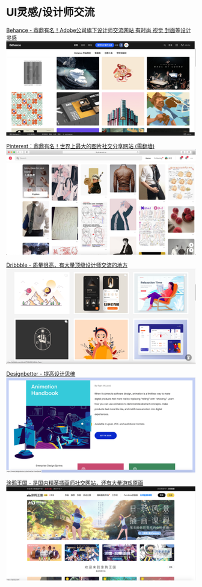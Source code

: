 # UI灵感/设计师交流

[Behance - 鼎鼎有名！Adobe公司旗下设计师交流网站  有时尚 视觉 封面等设计灵感](https://www.behance.net)
![](./img/7ECF1657-129B-4E9E-ADA5-0172B85393C2.png)

[Pinterest：鼎鼎有名！世界上最大的图片社交分享网站 (需翻墙)](https://www.pinterest.com/)
![](./img/755FC370-39BB-4BCE-9C5E-BC7FE45528AC.png)

[Dribbble - 质量很高，有大量顶级设计师交流的地方](https://dribbble.com/)
![](./img/DFD9306C-1AB0-4626-8BDF-8FA4465D5D5C.png)

[Designbetter - 提高设计思维](https://www.designbetter.co/)
![](./img/0C46C55D-55BF-4215-A8E8-0216E2DC3D72.png)






[涂鸦王国 - 是国内精英插画师社交网站，还有大量游戏原画](https://gracg.com/works)
![](./img/7837C838-4682-48BB-944B-253E924F7738.png)
